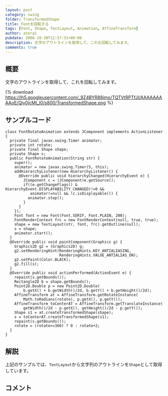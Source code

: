 ```yaml
---
layout: post
category: swing
folder: TransformedShape
title: Fontを回転する
tags: [Font, Shape, TextLayout, Animation, AffineTransform]
author: aterai
pubdate: 2006-10-30T12:57:51+09:00
description: 文字のアウトラインを取得して、これを回転してみます。
comments: true
---
```

## 概要
文字のアウトラインを取得して、これを回転してみます。

{% download https://lh5.googleusercontent.com/_9Z4BYR88imo/TQTVtRPTfJI/AAAAAAAAAoE/Qiy0jcMt_l0/s800/TransformedShape.png %}

## サンプルコード
<pre class="prettyprint"><code>class FontRotateAnimation extends JComponent implements ActionListener {
  private final javax.swing.Timer animator;
  private int rotate;
  private final Shape shape;
  private Shape s;
  public FontRotateAnimation(String str) {
    super();
    animator = new javax.swing.Timer(5, this);
    addHierarchyListener(new HierarchyListener() {
      @Override public void hierarchyChanged(HierarchyEvent e) {
        JComponent c = (JComponent)e.getSource();
        if((e.getChangeFlags() &amp; HierarchyEvent.DISPLAYABILITY_CHANGED)!=0 &amp;&amp;
           animator!=null &amp;&amp; !c.isDisplayable()) {
          animator.stop();
        }
      }
    });
    Font font = new Font(Font.SERIF, Font.PLAIN, 200);
    FontRenderContext frc = new FontRenderContext(null, true, true);
    shape = new TextLayout(str, font, frc).getOutline(null);
    s = shape;
    animator.start();
  }
  @Override public void paintComponent(Graphics g) {
    Graphics2D g2 = (Graphics2D) g;
    g2.setRenderingHint(RenderingHints.KEY_ANTIALIASING,
                        RenderingHints.VALUE_ANTIALIAS_ON);
    g2.setPaint(Color.BLACK);
    g2.fill(s);
  }
  @Override public void actionPerformed(ActionEvent e) {
    repaint(s.getBounds());
    Rectangle2D b = shape.getBounds();
    Point2D.Double p = new Point2D.Double(
        b.getX() + b.getWidth()/2d, b.getY() + b.getHeight()/2d);
    AffineTransform at = AffineTransform.getRotateInstance(
        Math.toRadians(rotate), p.getX(), p.getY());
    AffineTransform toCenterAT = AffineTransform.getTranslateInstance(
        getWidth()/2d - p.getX(), getHeight()/2d - p.getY());
    Shape s1 = at.createTransformedShape(shape);
    s = toCenterAT.createTransformedShape(s1);
    repaint(s.getBounds());
    rotate = (rotate&gt;=360) ? 0 : rotate+2;
  }
}
</code></pre>

## 解説
上記のサンプルでは、`TextLayout`から文字列のアウトラインを`Shape`として取得しています。

## コメント
